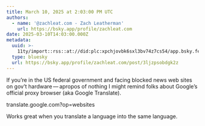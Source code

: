 ```yaml
---
title: March 10, 2025 at 2:03:00 PM UTC
authors:
  - name: '@zachleat.com - Zach Leatherman'
    url: https://bsky.app/profile/zachleat.com
date: 2025-03-10T14:03:00.000Z
metadata:
  uuid: >-
    11ty/import::rss::at://did:plc:xpchjovbk6sxl3bv74z7cs54/app.bsky.feed.post/3ljzpsobdgk2z
  type: bluesky
  url: https://bsky.app/profile/zachleat.com/post/3ljzpsobdgk2z
---
```

If you’re in the US federal government and facing blocked news web sites on gov’t hardware — apropos of nothing I might remind folks about Google’s official proxy browser (aka Google Translate).

translate.google.com?op=websites

Works great when you translate a language into the same language.